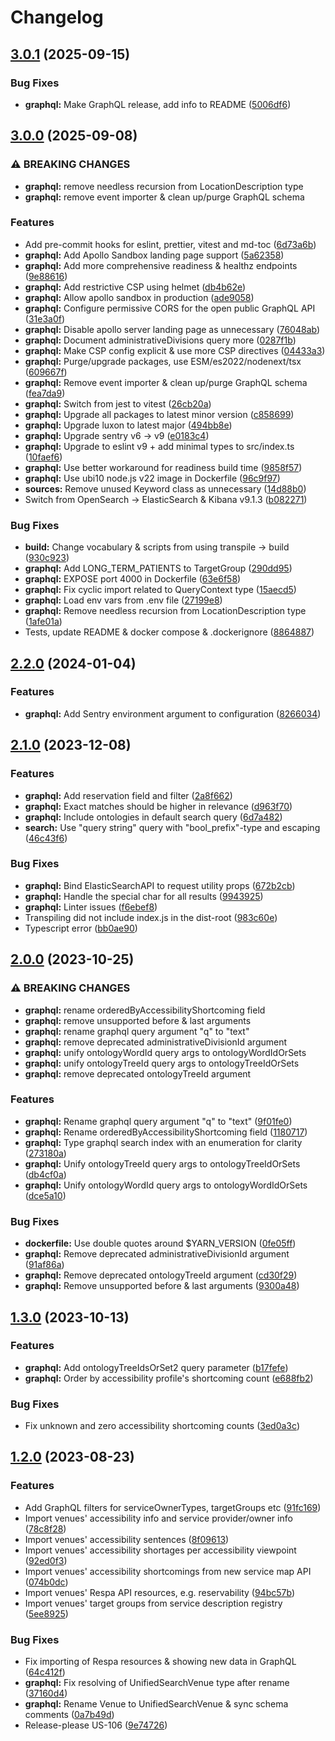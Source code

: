 # Changelog

## [3.0.1](https://github.com/City-of-Helsinki/unified-search/compare/graphql-v3.0.0...graphql-v3.0.1) (2025-09-15)


### Bug Fixes

* **graphql:** Make GraphQL release, add info to README ([5006df6](https://github.com/City-of-Helsinki/unified-search/commit/5006df68f0728f25d8360b43cb7014aab559fb11))

## [3.0.0](https://github.com/City-of-Helsinki/unified-search/compare/graphql-v2.2.0...graphql-v3.0.0) (2025-09-08)


### ⚠ BREAKING CHANGES

* **graphql:** remove needless recursion from LocationDescription type
* **graphql:** remove event importer & clean up/purge GraphQL schema

### Features

* Add pre-commit hooks for eslint, prettier, vitest and md-toc ([6d73a6b](https://github.com/City-of-Helsinki/unified-search/commit/6d73a6b0c62826ad595e852332546b3046746dc5))
* **graphql:** Add Apollo Sandbox landing page support ([5a62358](https://github.com/City-of-Helsinki/unified-search/commit/5a6235846a680b893025c56dca49cde29cb5fbb4))
* **graphql:** Add more comprehensive readiness & healthz endpoints ([9e88616](https://github.com/City-of-Helsinki/unified-search/commit/9e88616f85ddccf3256e144aaaeec0f779836f33))
* **graphql:** Add restrictive CSP using helmet ([db4b62e](https://github.com/City-of-Helsinki/unified-search/commit/db4b62eaceb2bdc4bdc882d1ccdc5b09eb96be41))
* **graphql:** Allow apollo sandbox in production ([ade9058](https://github.com/City-of-Helsinki/unified-search/commit/ade9058416741a32d2d2c04b08899d6d11df7c93))
* **graphql:** Configure permissive CORS for the open public GraphQL API ([31e3a0f](https://github.com/City-of-Helsinki/unified-search/commit/31e3a0fa4cda18ab008078e15e5ac6ad49ec6e90))
* **graphql:** Disable apollo server landing page as unnecessary ([76048ab](https://github.com/City-of-Helsinki/unified-search/commit/76048abafc17adf0e9e6fb5898ae0a7e1a3dc89b))
* **graphql:** Document administrativeDivisions query more ([0287f1b](https://github.com/City-of-Helsinki/unified-search/commit/0287f1bc6d9a296f8f7d99215d5623d47e913bc7))
* **graphql:** Make CSP config explicit & use more CSP directives ([04433a3](https://github.com/City-of-Helsinki/unified-search/commit/04433a363428b8fb03714697bfb83913df750f7e))
* **graphql:** Purge/upgrade packages, use ESM/es2022/nodenext/tsx ([609667f](https://github.com/City-of-Helsinki/unified-search/commit/609667fc255531f3be50873de408056300228795))
* **graphql:** Remove event importer & clean up/purge GraphQL schema ([fea7da9](https://github.com/City-of-Helsinki/unified-search/commit/fea7da923144aee2f12e55c1e510ad646904a0bd))
* **graphql:** Switch from jest to vitest ([26cb20a](https://github.com/City-of-Helsinki/unified-search/commit/26cb20a0bafb5a09dfc242686574d03f3697ca22))
* **graphql:** Upgrade all packages to latest minor version ([c858699](https://github.com/City-of-Helsinki/unified-search/commit/c8586994a6d3f3c73575922950b264c7954f5820))
* **graphql:** Upgrade luxon to latest major ([494bb8e](https://github.com/City-of-Helsinki/unified-search/commit/494bb8e5b26dd02ec858911ecd6d6d44c9c1368c))
* **graphql:** Upgrade sentry v6 → v9 ([e0183c4](https://github.com/City-of-Helsinki/unified-search/commit/e0183c4b771ae86d777ef1ef15bdf6127500ba26))
* **graphql:** Upgrade to eslint v9 + add minimal types to src/index.ts ([10faef6](https://github.com/City-of-Helsinki/unified-search/commit/10faef642c33d7766be69fda5754e3c725c77c12))
* **graphql:** Use better workaround for readiness build time ([9858f57](https://github.com/City-of-Helsinki/unified-search/commit/9858f57f72bd8a08e4d12bab3a0890f275c1549f))
* **graphql:** Use ubi10 node.js v22 image in Dockerfile ([96c9f97](https://github.com/City-of-Helsinki/unified-search/commit/96c9f97fad4e493e937b485fdbbaeee9b315ad03))
* **sources:** Remove unused Keyword class as unnecessary ([14d88b0](https://github.com/City-of-Helsinki/unified-search/commit/14d88b00c1791cde0e9d4b25013b496c30af2ee6))
* Switch from OpenSearch → ElasticSearch & Kibana v9.1.3 ([b082271](https://github.com/City-of-Helsinki/unified-search/commit/b082271106ec987b6b80e985d1fd7411e4c73bd7))


### Bug Fixes

* **build:** Change vocabulary & scripts from using transpile → build ([930c923](https://github.com/City-of-Helsinki/unified-search/commit/930c923fb58d6721386bec5c808dc2c38906fd26))
* **graphql:** Add LONG_TERM_PATIENTS to TargetGroup ([290dd95](https://github.com/City-of-Helsinki/unified-search/commit/290dd95d45a14ec474aca2d6ba2b8904848f37ff))
* **graphql:** EXPOSE port 4000 in Dockerfile ([63e6f58](https://github.com/City-of-Helsinki/unified-search/commit/63e6f58200c547e6358067f639db33346ad43c30))
* **graphql:** Fix cyclic import related to QueryContext type ([15aecd5](https://github.com/City-of-Helsinki/unified-search/commit/15aecd53cb8e0c86743ecc37927654fee58ccf32))
* **graphql:** Load env vars from .env file ([27199e8](https://github.com/City-of-Helsinki/unified-search/commit/27199e8fb31e3c30ab2e374ccaa9f21ea362147b))
* **graphql:** Remove needless recursion from LocationDescription type ([1afe01a](https://github.com/City-of-Helsinki/unified-search/commit/1afe01a4a3de476c0b284431f838c4008a858cf6))
* Tests, update README & docker compose & .dockerignore ([8864887](https://github.com/City-of-Helsinki/unified-search/commit/886488734b7f5f1b9f7898970688e74d7c4dcab7))

## [2.2.0](https://github.com/City-of-Helsinki/unified-search/compare/graphql-v2.1.0...graphql-v2.2.0) (2024-01-04)

### Features

- **graphql:** Add Sentry environment argument to configuration ([8266034](https://github.com/City-of-Helsinki/unified-search/commit/8266034ed5cbe0868b71101417e2ea20c94d02ba))

## [2.1.0](https://github.com/City-of-Helsinki/unified-search/compare/graphql-v2.0.0...graphql-v2.1.0) (2023-12-08)

### Features

- **graphql:** Add reservation field and filter ([2a8f662](https://github.com/City-of-Helsinki/unified-search/commit/2a8f6620f4231adda0db293a9b44bbdc9925ab9d))
- **graphql:** Exact matches should be higher in relevance ([d963f70](https://github.com/City-of-Helsinki/unified-search/commit/d963f70a0d351dade34b4e5c4cdebb72567b642c))
- **graphql:** Include ontologies in default search query ([6d7a482](https://github.com/City-of-Helsinki/unified-search/commit/6d7a4824d812e9978df50779352bdd36286cf28e))
- **search:** Use "query string" query with "bool_prefix"-type and escaping ([46c43f6](https://github.com/City-of-Helsinki/unified-search/commit/46c43f6334d1b5f54853dd6141ac912a94b21932))

### Bug Fixes

- **graphql:** Bind ElasticSearchAPI to request utility props ([672b2cb](https://github.com/City-of-Helsinki/unified-search/commit/672b2cbbf48eb701f33b8ba8d18ac865ccacd17d))
- **graphql:** Handle the special char for all results ([9943925](https://github.com/City-of-Helsinki/unified-search/commit/9943925fd1a83db1048cd4d800d5b65423c0ba8f))
- **graphql:** Linter issues ([f6ebef8](https://github.com/City-of-Helsinki/unified-search/commit/f6ebef8292438244ffff1a72150bae30586cb889))
- Transpiling did not include index.js in the dist-root ([983c60e](https://github.com/City-of-Helsinki/unified-search/commit/983c60e9ff945aad8ffc4f0a59183698244620b4))
- Typescript error ([bb0ae90](https://github.com/City-of-Helsinki/unified-search/commit/bb0ae9008f065c3e60607e63c0a50239394537b0))

## [2.0.0](https://github.com/City-of-Helsinki/unified-search/compare/graphql-v1.3.0...graphql-v2.0.0) (2023-10-25)

### ⚠ BREAKING CHANGES

- **graphql:** rename orderedByAccessibilityShortcoming field
- **graphql:** remove unsupported before & last arguments
- **graphql:** rename graphql query argument "q" to "text"
- **graphql:** remove deprecated administrativeDivisionId argument
- **graphql:** unify ontologyWordId query args to ontologyWordIdOrSets
- **graphql:** unify ontologyTreeId query args to ontologyTreeIdOrSets
- **graphql:** remove deprecated ontologyTreeId argument

### Features

- **graphql:** Rename graphql query argument "q" to "text" ([9f01fe0](https://github.com/City-of-Helsinki/unified-search/commit/9f01fe0676a5e08f692102a65dfc073a139df774))
- **graphql:** Rename orderedByAccessibilityShortcoming field ([1180717](https://github.com/City-of-Helsinki/unified-search/commit/1180717e1e57689da8b0d4be430cba3b2939bbe3))
- **graphql:** Type graphql search index with an enumeration for clarity ([273180a](https://github.com/City-of-Helsinki/unified-search/commit/273180a514c749ca348461155864f16a513b8820))
- **graphql:** Unify ontologyTreeId query args to ontologyTreeIdOrSets ([db4cf0a](https://github.com/City-of-Helsinki/unified-search/commit/db4cf0ad3610a6ebcdaf8f7d25f1bb9f551b0945))
- **graphql:** Unify ontologyWordId query args to ontologyWordIdOrSets ([dce5a10](https://github.com/City-of-Helsinki/unified-search/commit/dce5a10a414976106b2f63540c5747100196dba4))

### Bug Fixes

- **dockerfile:** Use double quotes around $YARN_VERSION ([0fe05ff](https://github.com/City-of-Helsinki/unified-search/commit/0fe05ffee3dc250993ac0c3006d019a3dc724169))
- **graphql:** Remove deprecated administrativeDivisionId argument ([91af86a](https://github.com/City-of-Helsinki/unified-search/commit/91af86a0a786d0e93c690cb47cc00f64d9751176))
- **graphql:** Remove deprecated ontologyTreeId argument ([cd30f29](https://github.com/City-of-Helsinki/unified-search/commit/cd30f2956bf647e37f17065bbcc038221dd87a5e))
- **graphql:** Remove unsupported before & last arguments ([9300a48](https://github.com/City-of-Helsinki/unified-search/commit/9300a48d5f2fbfd2f657b7ed765c8d4210067c89))

## [1.3.0](https://github.com/City-of-Helsinki/unified-search/compare/graphql-v1.2.0...graphql-v1.3.0) (2023-10-13)

### Features

- **graphql:** Add ontologyTreeIdsOrSet2 query parameter ([b17fefe](https://github.com/City-of-Helsinki/unified-search/commit/b17fefe77771215b87c03aa1954258f1f518cea2))
- **graphql:** Order by accessibility profile's shortcoming count ([e688fb2](https://github.com/City-of-Helsinki/unified-search/commit/e688fb2d0fe534c40570aad2079dac935631c13f))

### Bug Fixes

- Fix unknown and zero accessibility shortcoming counts ([3ed0a3c](https://github.com/City-of-Helsinki/unified-search/commit/3ed0a3c6bf914083e45784d8a8f15650736ff564))

## [1.2.0](https://github.com/City-of-Helsinki/unified-search/compare/graphql-v1.1.0...graphql-v1.2.0) (2023-08-23)

### Features

- Add GraphQL filters for serviceOwnerTypes, targetGroups etc ([91fc169](https://github.com/City-of-Helsinki/unified-search/commit/91fc169e3f976efd920e094085c1b00871892d75))
- Import venues' accessibility info and service provider/owner info ([78c8f28](https://github.com/City-of-Helsinki/unified-search/commit/78c8f282e078a963ff2cf297ef07d38ea6200c56))
- Import venues' accessibility sentences ([8f09613](https://github.com/City-of-Helsinki/unified-search/commit/8f09613d16f35c7eda5a6e3f9b9d4feb1338c238))
- Import venues' accessibility shortages per accessibility viewpoint ([92ed0f3](https://github.com/City-of-Helsinki/unified-search/commit/92ed0f3d9d6575c3d560067b187610b66dd78e49))
- Import venues' accessibility shortcomings from new service map API ([074b0dc](https://github.com/City-of-Helsinki/unified-search/commit/074b0dcddfe532cbff7d0f76bbec857ff6cab42c))
- Import venues' Respa API resources, e.g. reservability ([94bc57b](https://github.com/City-of-Helsinki/unified-search/commit/94bc57bf644f4cdc665337a354ef9b0d116c814b))
- Import venues' target groups from service description registry ([5ee8925](https://github.com/City-of-Helsinki/unified-search/commit/5ee8925469770f1f80a5ef59e51a665601be8cdc))

### Bug Fixes

- Fix importing of Respa resources & showing new data in GraphQL ([64c412f](https://github.com/City-of-Helsinki/unified-search/commit/64c412f157c557adda497e18cf9d39314afc0ec2))
- **graphql:** Fix resolving of UnifiedSearchVenue type after rename ([37160d4](https://github.com/City-of-Helsinki/unified-search/commit/37160d4d26f053bae8144ecdeaa0877c6695810b))
- **graphql:** Rename Venue to UnifiedSearchVenue & sync schema comments ([0a7b49d](https://github.com/City-of-Helsinki/unified-search/commit/0a7b49d5a271f6c4b0b276f6aa4d851c77dd2bcb))
- Release-please US-106 ([9e74726](https://github.com/City-of-Helsinki/unified-search/commit/9e74726018e7b6264163aaf17e7fcc8740ade996))
